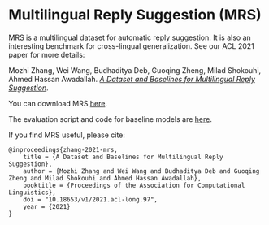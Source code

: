 # Multilingual Reply Suggestion (MRS)

MRS is a multilingual dataset for automatic reply suggestion. It is also an interesting benchmark for cross-lingual generalization. See our ACL 2021 paper for more details:

Mozhi Zhang, Wei Wang, Budhaditya Deb, Guoqing Zheng, Milad Shokouhi, Ahmed Hassan Awadallah. [_A Dataset and Baselines for Multilingual Reply Suggestion_](https://arxiv.org/pdf/2106.02017.pdf).

You can download MRS [here](https://obj.umiacs.umd.edu/mrs/mrs.tgz).

The evaluation script and code for baseline models are [here](https://github.com/microsoft/MRS).

If you find MRS useful, please cite:
```
@inproceedings{zhang-2021-mrs,
    title = {A Dataset and Baselines for Multilingual Reply Suggestion},
    author = {Mozhi Zhang and Wei Wang and Budhaditya Deb and Guoqing Zheng and Milad Shokouhi and Ahmed Hassan Awadallah},
    booktitle = {Proceedings of the Association for Computational Linguistics},
    doi = "10.18653/v1/2021.acl-long.97",
    year = {2021}
}
```
